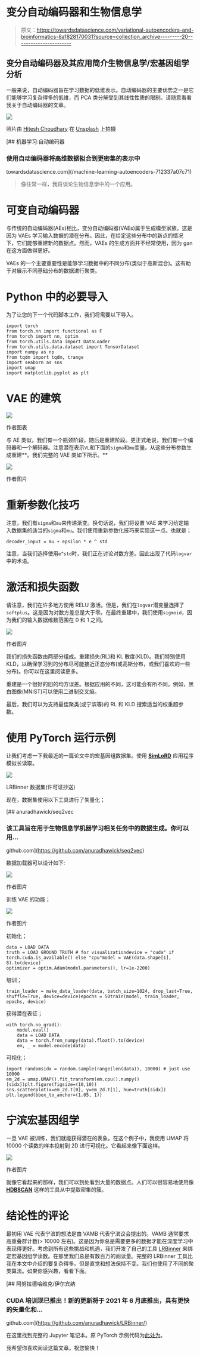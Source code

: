 # 变分自动编码器和生物信息学

> 原文：<https://towardsdatascience.com/variational-autoencoders-and-bioinformatics-8a1828170031?source=collection_archive---------20----------------------->

## 变分自动编码器及其应用简介生物信息学/宏基因组学分析

一般来说，自动编码器旨在学习数据的低维表示。自动编码器的主要优势之一是它们能够学习复杂得多的低维，而 PCA 类分解受到其线性性质的限制。请随意看看我关于自动编码器的文章。

![](img/d0a2167bad247a7baab2a54f4fc2b563.png)

照片由 [Hitesh Choudhary](https://unsplash.com/@hiteshchoudhary?utm_source=unsplash&utm_medium=referral&utm_content=creditCopyText) 在 [Unsplash](https://unsplash.com/s/photos/python?utm_source=unsplash&utm_medium=referral&utm_content=creditCopyText) 上拍摄

[](/machine-learning-autoencoders-712337a07c71) [## 机器学习:自动编码器

### 使用自动编码器将高维数据拟合到更密集的表示中

towardsdatascience.com](/machine-learning-autoencoders-712337a07c71) 

> 像往常一样，我将谈论生物信息学中的一个应用。

# 可变自动编码器

与传统的自动编码器(AEs)相比，变分自动编码器(VAEs)属于生成模型家族。这是因为 VAEs 学习输入数据的潜在分布。因此，在给定这些分布中的新点的情况下，它们能够重建新的数据点。然而，VAEs 的生成方面并不经常使用，因为 gan 在这方面做得更好。

VAEs 的一个主要重要性是能够学习数据中的不同分布(类似于高斯混合)。这有助于对展示不同基础分布的数据进行聚类。

# Python 中的必要导入

为了让您的下一个代码脚本工作，我们将需要以下导入。

```
import torch
from torch.nn import functional as F
from torch import nn, optim
from torch.utils.data import DataLoader
from torch.utils.data.dataset import TensorDataset
import numpy as np
from tqdm import tqdm, trange
import seaborn as sns
import umap
import matplotlib.pyplot as plt
```

# VAE 的建筑

![](img/648040ab7807ff608759432ad871d903.png)

作者图表

与 AE 类似，我们有一个瓶颈阶段，随后是重建阶段。更正式地说，我们有一个编码器和一个解码器。注意潜在表示`VL`和下面的`sigma`和`mu`变量。从这些分布参数生成重建**。我们完整的 VAE 类如下所示。**

![](img/a1947e8a656441b4716f0df70381504e.png)

作者图片

# 重新参数化技巧

注意，我们有`sigma`和`mu`来传递渐变。换句话说，我们将设置 VAE 来学习给定输入数据集的适当的`sigma`和`mu`。我们使用重新参数化技巧来实现这一点。也就是；

```
decoder_input = mu + epsilon * e ^ std
```

注意，当我们选择使用`e^std`时，我们正在讨论对数方差。因此出现了代码`logvar`中的术语。

# 激活和损失函数

请注意，我们在许多地方使用 RELU 激活。但是，我们在`logvar`潜变量选择了`softplus`。这是因为对数方差总是大于零。在最终重建中，我们使用`sigmoid`，因为我们的输入数据维数范围在 0 和 1 之间。

![](img/488f8f8cd11e92127a8ceceea859077d.png)

作者图片

我们的损失函数由两部分组成。重建损失(RL)和 KL 散度(KLD)。我们特别使用 KLD，以确保学习到的分布尽可能接近正态分布(或高斯分布，或我们喜欢的一些分布)。你可以在这里阅读更多。

重建是一个很好的旧的均方误差。根据应用的不同，这可能会有所不同。例如，黑白图像(MNIST)可以使用二进制交叉熵。

最后，我们可以为支持最佳聚类(或宁滨等)的 RL 和 KLD 搜索适当的权重超参数。

# 使用 PyTorch 运行示例

让我们考虑一下我最近的一篇论文中的宏基因组数据集。使用 [**SimLoRD**](https://academic.oup.com/bioinformatics/article/32/17/2704/2450740) 应用程序模拟长读取。

![](img/21fe62babc5fb0e85ac03bc8601ae8c8.png)

LRBinner 数据集(许可证抄送)

现在，数据集使用以下工具进行了矢量化；

[](https://github.com/anuradhawick/seq2vec) [## anuradhawick/seq2vec

### 该工具旨在用于生物信息学机器学习相关任务中的数据生成。你可以用…

github.com](https://github.com/anuradhawick/seq2vec) 

数据加载器可以设计如下:

![](img/af540fb8a0f79eef6f1bc01903532ad6.png)

作者图片

训练 VAE 的功能；

![](img/e026d3e65bf5b8911218aeee6106e501.png)

作者图片

初始化；

```
data = LOAD DATA
truth = LOAD GROUND TRUTH # for visualizationdevice = "cuda" if torch.cuda.is_available() else "cpu"model = VAE(data.shape[1], 8).to(device)
optimizer = optim.Adam(model.parameters(), lr=1e-2200)
```

培训；

```
train_loader = make_data_loader(data, batch_size=1024, drop_last=True, shuffle=True, device=device)epochs = 50train(model, train_loader, epochs, device)
```

获得潜在表征；

```
with torch.no_grad():
    model.eval()
    data = LOAD DATA
    data = torch.from_numpy(data).float().to(device)
    em, _ = model.encode(data)
```

可视化；

```
import randomsidx = random.sample(range(len(data)), 10000) # just use 10000
em_2d = umap.UMAP().fit_transform(em.cpu().numpy()[sidx])plt.figure(figsize=(10,10))
sns.scatterplot(x=em_2d.T[0], y=em_2d.T[1], hue=truth[sidx])
plt.legend(bbox_to_anchor=(1.05, 1))
```

# 宁滨宏基因组学

一旦 VAE 被训练，我们就能获得潜在的表象。在这个例子中，我使用 UMAP 将 10000 个读数的样本投射到 2D 进行可视化。它看起来像下面这样。

![](img/91fd0d2c3d791c6992926e09d31b12c6.png)

作者图片

就像它看起来的那样，我们可以到处看到大量的数据点。人们可以很容易地使用像 [**HDBSCAN**](https://hdbscan.readthedocs.io/en/latest/how_hdbscan_works.html) 这样的工具从中提取密集的簇。

# 结论性的评论

最初用 VAE 代表宁滨的想法是由 VAMB 代表宁滨议会提出的。VAMB 通常要求高重叠群计数(> 10000 左右)。这是因为你总是需要更多的数据才能在深度学习中表现得更好。考虑到所有这些挑战和机遇，我们开发了自己的工具 [LRBinner](https://github.com/anuradhawick/LRBinner/) 来绑定宏基因组学读数。在那里我们总是有数百万的阅读量。完整的 LRBinner 工具比我在本文中介绍的要复杂得多。但是直觉和想法保持不变。我们也使用了不同的聚类算法。如果你感兴趣，看看下面。

[](https://github.com/anuradhawick/LRBinner/) [## 阿努拉德哈维克/伊尔宾纳

### CUDA 培训现已推出！新的更新将于 2021 年 6 月底推出，具有更快的矢量化和…

github.com](https://github.com/anuradhawick/LRBinner/) 

在这里找到完整的 Jupyter 笔记本。原 PyTorch 示例代码为[此处为](https://github.com/pytorch/examples/blob/master/vae/main.py)。

我希望你喜欢阅读这篇文章。祝您愉快！